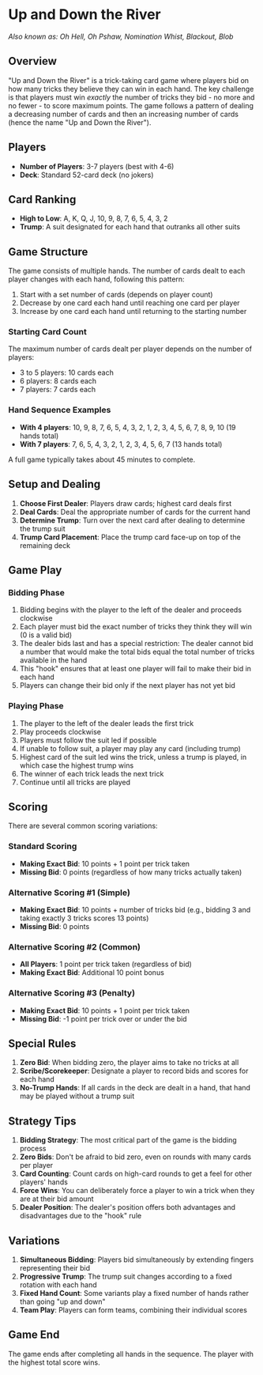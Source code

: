 # Up and Down the River

*Also known as: Oh Hell, Oh Pshaw, Nomination Whist, Blackout, Blob*

## Overview

"Up and Down the River" is a trick-taking card game where players bid on how many tricks they believe they can win in each hand. The key challenge is that players must win *exactly* the number of tricks they bid - no more and no fewer - to score maximum points. The game follows a pattern of dealing a decreasing number of cards and then an increasing number of cards (hence the name "Up and Down the River").

## Players

- **Number of Players**: 3-7 players (best with 4-6)
- **Deck**: Standard 52-card deck (no jokers)

## Card Ranking

- **High to Low**: A, K, Q, J, 10, 9, 8, 7, 6, 5, 4, 3, 2
- **Trump**: A suit designated for each hand that outranks all other suits

## Game Structure

The game consists of multiple hands. The number of cards dealt to each player changes with each hand, following this pattern:

1. Start with a set number of cards (depends on player count)
2. Decrease by one card each hand until reaching one card per player
3. Increase by one card each hand until returning to the starting number

### Starting Card Count

The maximum number of cards dealt per player depends on the number of players:
- 3 to 5 players: 10 cards each
- 6 players: 8 cards each
- 7 players: 7 cards each

### Hand Sequence Examples

- **With 4 players**: 10, 9, 8, 7, 6, 5, 4, 3, 2, 1, 2, 3, 4, 5, 6, 7, 8, 9, 10 (19 hands total)
- **With 7 players**: 7, 6, 5, 4, 3, 2, 1, 2, 3, 4, 5, 6, 7 (13 hands total)

A full game typically takes about 45 minutes to complete.

## Setup and Dealing

1. **Choose First Dealer**: Players draw cards; highest card deals first
2. **Deal Cards**: Deal the appropriate number of cards for the current hand
3. **Determine Trump**: Turn over the next card after dealing to determine the trump suit
4. **Trump Card Placement**: Place the trump card face-up on top of the remaining deck

## Game Play

### Bidding Phase

1. Bidding begins with the player to the left of the dealer and proceeds clockwise
2. Each player must bid the exact number of tricks they think they will win (0 is a valid bid)
3. The dealer bids last and has a special restriction: The dealer cannot bid a number that would make the total bids equal the total number of tricks available in the hand
4. This "hook" ensures that at least one player will fail to make their bid in each hand
5. Players can change their bid only if the next player has not yet bid

### Playing Phase

1. The player to the left of the dealer leads the first trick
2. Play proceeds clockwise
3. Players must follow the suit led if possible
4. If unable to follow suit, a player may play any card (including trump)
5. Highest card of the suit led wins the trick, unless a trump is played, in which case the highest trump wins
6. The winner of each trick leads the next trick
7. Continue until all tricks are played

## Scoring

There are several common scoring variations:

### Standard Scoring

- **Making Exact Bid**: 10 points + 1 point per trick taken
- **Missing Bid**: 0 points (regardless of how many tricks actually taken)

### Alternative Scoring #1 (Simple)

- **Making Exact Bid**: 10 points + number of tricks bid (e.g., bidding 3 and taking exactly 3 tricks scores 13 points)
- **Missing Bid**: 0 points

### Alternative Scoring #2 (Common)

- **All Players**: 1 point per trick taken (regardless of bid)
- **Making Exact Bid**: Additional 10 point bonus

### Alternative Scoring #3 (Penalty)

- **Making Exact Bid**: 10 points + 1 point per trick taken
- **Missing Bid**: -1 point per trick over or under the bid

## Special Rules

1. **Zero Bid**: When bidding zero, the player aims to take no tricks at all
2. **Scribe/Scorekeeper**: Designate a player to record bids and scores for each hand
3. **No-Trump Hands**: If all cards in the deck are dealt in a hand, that hand may be played without a trump suit

## Strategy Tips

1. **Bidding Strategy**: The most critical part of the game is the bidding process
2. **Zero Bids**: Don't be afraid to bid zero, even on rounds with many cards per player
3. **Card Counting**: Count cards on high-card rounds to get a feel for other players' hands
4. **Force Wins**: You can deliberately force a player to win a trick when they are at their bid amount
5. **Dealer Position**: The dealer's position offers both advantages and disadvantages due to the "hook" rule

## Variations

1. **Simultaneous Bidding**: Players bid simultaneously by extending fingers representing their bid
2. **Progressive Trump**: The trump suit changes according to a fixed rotation with each hand
3. **Fixed Hand Count**: Some variants play a fixed number of hands rather than going "up and down"
4. **Team Play**: Players can form teams, combining their individual scores

## Game End

The game ends after completing all hands in the sequence. The player with the highest total score wins.
